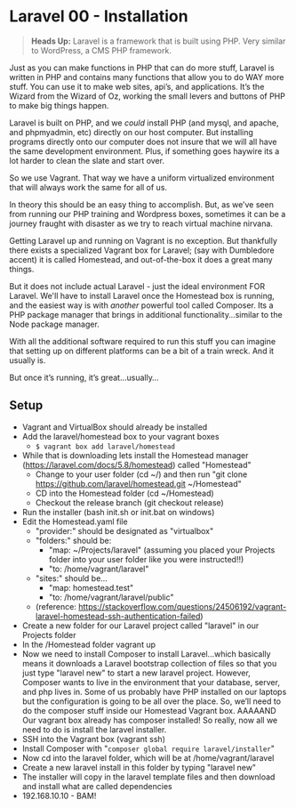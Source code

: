 # Laravel 00 - Installation #

> **Heads Up:** Laravel is a framework that is built using PHP. Very similar to WordPress, a CMS  PHP framework.

Just as you can make functions in PHP that can do more stuff, Laravel is written in PHP and contains many functions that allow you to do WAY more stuff. You can use it to make web sites, api’s, and applications. It’s the Wizard from the Wizard of Oz, working the small levers and buttons of PHP to make big things happen.

Laravel is built on PHP, and we *could* install PHP (and mysql, and apache, and phpmyadmin, etc) directly on our host computer. But installing programs directly onto our computer does not insure that we will all have the same development environment. Plus, if something goes haywire its a lot harder to clean the slate and start over.

So we use Vagrant. That way we have a uniform virtualized environment that will always work the same for all of us.

In theory this should be an easy thing to accomplish. But, as we’ve seen from running our PHP training and Wordpress boxes, sometimes it can be a journey fraught with disaster as we try to reach virtual machine nirvana.

Getting Laravel up and running on Vagrant is no exception. But thankfully there exists a specialized Vagrant box for Laravel; (say with Dumbledore accent) it is called Homestead, and out-of-the-box it does a great many things.

But it does not include actual Laravel - just the ideal environment FOR Laravel. We'll have to install Laravel once the Homestead box is running, and the easiest way is with *another* powerful tool called Composer. Its a PHP package manager that brings in additional functionality…similar to the Node package manager.

With all the additional software required to run this stuff you can imagine that setting up on different platforms can be a bit of a train wreck. And it usually is.

But once it’s running, it’s great…usually…

## Setup ##

- Vagrant and VirtualBox should already be installed
- Add the laravel/homestead box to your vagrant boxes
  - ```$ vagrant box add laravel/homestead```
- While that is downloading lets install the Homestead manager (https://laravel.com/docs/5.8/homestead) called "Homestead"
    - Change to your user folder (cd ~/) and then run "git clone https://github.com/laravel/homestead.git ~/Homestead"
    - CD into the Homestead folder (cd ~/Homestead)
    - Checkout the release branch (git checkout release)
- Run the installer (bash init.sh or init.bat on windows)
- Edit the Homestead.yaml file
    - "provider:" should be designated as "virtualbox"
    - "folders:" should be:
        - "map: ~/Projects/laravel" (assuming you placed your Projects folder into your user folder like you were instructed!!)
        - "to: /home/vagrant/laravel"
    - "sites:" should be…
        - "map: homestead.test"
        - "to: /home/vagrant/laravel/public"
    - (reference: https://stackoverflow.com/questions/24506192/vagrant-laravel-homestead-ssh-authentication-failed)
- Create a new folder for our Laravel project called "laravel" in our Projects folder
- In the /Homestead folder vagrant up
- Now we need to install Composer to install Laravel…which basically means it downloads a Laravel bootstrap collection of files so that you just type "laravel new" to start a new laravel project. However, Composer wants to live in the environment that your database, server, and php lives in. Some of us probably have PHP installed on our laptops but the configuration is going to be all over the place. So, we’ll need to do the composer stuff inside our Homestead Vagrant box. AAAAAND Our vagrant box already has composer installed! So really, now all we need to do is install the laravel installer.
- SSH into the Vagrant box (vagrant ssh)
- Install Composer with "```composer global require laravel/installer```"
- Now cd into the laravel folder, which will be at /home/vagrant/laravel
- Create a new laravel install in this folder by typing "laravel new"
- The installer will copy in the laravel template files and then download and install what are called dependencies
- 192.168.10.10 - BAM!
